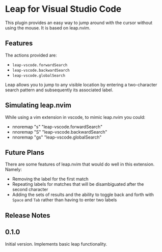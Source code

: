 # Leap for Visual Studio Code

This plugin provides an easy way to jump around with the cursor without using the mouse. It is based on leap.nvim.

## Features

The actions provided are:
* `leap-vscode.forwardSearch`
* `leap-vscode.backwardSearch`
* `leap-vscode.globalSearch`

Leap allows you to jump to any visible location by entering a two-character search pattern and subsequently its associated label.

## Simulating leap.nvim

While using a vim extension in vscode, to mimic leap.nvim you could:
* nnoremap "s" "leap-vscode.forwardSearch"
* nnoremap "S" "leap-vscode.backwardSearch"
* nnoremap "gs" "leap-vscode.globalSearch"

## Future Plans

There are some features of leap.nvim that would do well in this extension. Namely:
* Removing the label for the first match
* Repeating labels for matches that will be disambiguated after the second character
* Adding the sets of results and the ability to toggle back and forth with `Space` and `Tab` rather than having to enter two labels

## Release Notes

## 0.1.0
Initial version. Implements basic leap functionality.
